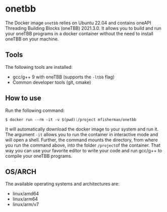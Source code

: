 # onetbb
The Docker image `onetbb` relies on Ubuntu 22.04 and contains oneAPI Threading Building Blocks (oneTBB) 2021.3.0.
It allows you to build and run your oneTBB programs in a docker container without the need to install oneTBB on your machine.

## Tools
The following tools are installed:
- gcc/g++ 9 with oneTBB (supports the `-ltbb` flag)
- Common developer tools (git, cmake)

## How to use
Run the following command:
```
$ docker run --rm -it -v $(pwd):/project mfisherman/onetbb
```
It will automatically download the docker image to your system and run it.
The argument `-it` allows you to run the container in interactive mode and will open a shell.
Further, the command mounts the directory, from where you run the command above, into the folder `/project`of the container.
That way you can use your favorite editor to write your code and run gcc/g++ to compile your oneTBB programs.

## OS/ARCH
The available operating systems and architectures are:

- linux/amd64
- linux/arm64
- linux/arm/v7
